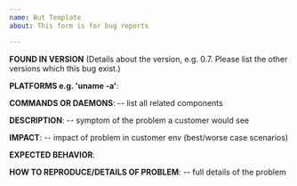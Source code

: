 ```yaml
---
name: But Template
about: This form is for bug reports

---
```


**FOUND IN VERSION** (Details about the version, e.g. 0.7. Please list the other versions which this bug exist.)

**PLATFORMS e.g. 'uname -a'**:

**COMMANDS OR DAEMONS**: -- list all related components

**DESCRIPTION**: -- symptom of the problem a customer would see

**IMPACT**: -- impact of problem in customer env (best/worse case scenarios)

**EXPECTED BEHAVIOR**:

**HOW TO REPRODUCE/DETAILS OF PROBLEM**: -- full details of the problem
